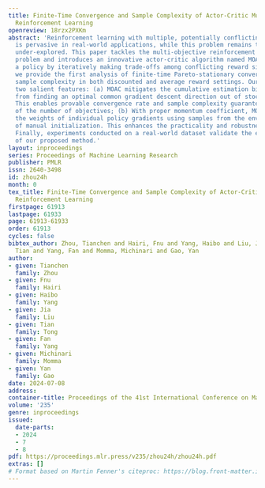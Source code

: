 ```yaml
---
title: Finite-Time Convergence and Sample Complexity of Actor-Critic Multi-Objective
  Reinforcement Learning
openreview: 18rzx2PXKm
abstract: 'Reinforcement learning with multiple, potentially conflicting objectives
  is pervasive in real-world applications, while this problem remains theoretically
  under-explored. This paper tackles the multi-objective reinforcement learning (MORL)
  problem and introduces an innovative actor-critic algorithm named MOAC which finds
  a policy by iteratively making trade-offs among conflicting reward signals. Notably,
  we provide the first analysis of finite-time Pareto-stationary convergence and corresponding
  sample complexity in both discounted and average reward settings. Our approach has
  two salient features: (a) MOAC mitigates the cumulative estimation bias resulting
  from finding an optimal common gradient descent direction out of stochastic samples.
  This enables provable convergence rate and sample complexity guarantees independent
  of the number of objectives; (b) With proper momentum coefficient, MOAC initializes
  the weights of individual policy gradients using samples from the environment, instead
  of manual initialization. This enhances the practicality and robustness of our algorithm.
  Finally, experiments conducted on a real-world dataset validate the effectiveness
  of our proposed method.'
layout: inproceedings
series: Proceedings of Machine Learning Research
publisher: PMLR
issn: 2640-3498
id: zhou24h
month: 0
tex_title: Finite-Time Convergence and Sample Complexity of Actor-Critic Multi-Objective
  Reinforcement Learning
firstpage: 61913
lastpage: 61933
page: 61913-61933
order: 61913
cycles: false
bibtex_author: Zhou, Tianchen and Hairi, Fnu and Yang, Haibo and Liu, Jia and Tong,
  Tian and Yang, Fan and Momma, Michinari and Gao, Yan
author:
- given: Tianchen
  family: Zhou
- given: Fnu
  family: Hairi
- given: Haibo
  family: Yang
- given: Jia
  family: Liu
- given: Tian
  family: Tong
- given: Fan
  family: Yang
- given: Michinari
  family: Momma
- given: Yan
  family: Gao
date: 2024-07-08
address:
container-title: Proceedings of the 41st International Conference on Machine Learning
volume: '235'
genre: inproceedings
issued:
  date-parts:
  - 2024
  - 7
  - 8
pdf: https://proceedings.mlr.press/v235/zhou24h/zhou24h.pdf
extras: []
# Format based on Martin Fenner's citeproc: https://blog.front-matter.io/posts/citeproc-yaml-for-bibliographies/
---
```


